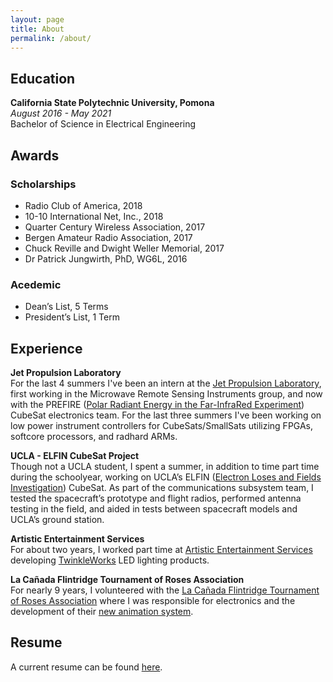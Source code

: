 ```yaml
---
layout: page
title: About
permalink: /about/
---
```


## Education
**California State Polytechnic University, Pomona** <br>
*August 2016 - May 2021* <br>
Bachelor of Science in Electrical Engineering

## Awards
### Scholarships
* Radio Club of America, 2018
* 10-10 International Net, Inc., 2018
* Quarter Century Wireless Association, 2017
* Bergen Amateur Radio Association, 2017
* Chuck Reville and Dwight Weller Memorial, 2017
* Dr Patrick Jungwirth, PhD, WG6L, 2016

### Acedemic
* Dean’s List, 5 Terms
* President’s List, 1 Term

## Experience
**Jet Propulsion Laboratory** <br>
For the last 4 summers I've been an intern at the <a href="https://www.jpl.nasa.gov/" target="_blank">Jet Propulsion Laboratory</a>, first working in the Microwave Remote Sensing Instruments group, and now with the PREFIRE (<a href="https://science.jpl.nasa.gov/projects/PREFIRE/" target="_blank">Polar Radiant Energy in the Far-InfraRed Experiment</a>) CubeSat electronics team. For the last three summers I've been working on low power instrument controllers for CubeSats/SmallSats utilizing FPGAs, softcore processors, and radhard ARMs. 

**UCLA - ELFIN CubeSat Project** <br>
Though not a UCLA student, I spent a summer, in addition to time part time during the schoolyear, working on UCLA’s ELFIN (<a href="https://elfin.igpp.ucla.edu/" target="_blank">Electron Loses and Fields Investigation</a>) CubeSat. As part of the communications subsystem team, I tested the spacecraft’s prototype and flight radios, performed antenna testing in the field, and aided in tests between spacecraft models and UCLA’s ground station.

**Artistic Entertainment Services** <br>
For about two years, I worked part time at <a href="http://www.aescreative.com/" target="_blank">Artistic Entertainment Services</a> developing <a href="http://aramd.net/TwinkleWorks/">TwinkleWorks</a> LED lighting products.

**La Cañada Flintridge Tournament of Roses Association** <br>
For nearly 9 years, I volunteered with the <a href="https://lcftra.org/home.php" target="_blank">La Cañada Flintridge Tournament of Roses Association</a> where I was responsible for electronics and the development of their <a href="https://aramder.github.io/animation-2019">new animation system</a>.

## Resume
A current resume can be found <a href="https://aramd.net/documents/Aram Dergevorkian Resume Sep 2019.pdf" target="_blank">here</a>.
